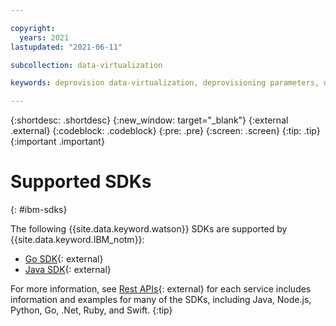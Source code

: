 ```yaml
---

copyright:
  years: 2021
lastupdated: "2021-06-11"

subcollection: data-virtualization

keywords: deprovision data-virtualization, deprovisioning parameters, delete

---
```


{:shortdesc: .shortdesc}
{:new_window: target="_blank"}
{:external .external}
{:codeblock: .codeblock}
{:pre: .pre}
{:screen: .screen}
{:tip: .tip}
{:important .important}


# Supported SDKs
{: #ibm-sdks}

The following {{site.data.keyword.watson}} SDKs are supported by {{site.data.keyword.IBM_notm}}:

* [Go SDK](https://github.com/IBM/data-virtualization-on-cloud-go-sdk/){: external}
* [Java SDK](https://github.com/IBM/data-virtualization-on-cloud-java-sdk/){: external}

For more information, see [Rest APIs](https://{DomainName}/apidocs/data-virtualization-on-cloud){: external} for each service includes information and examples for many of the SDKs, including Java, Node.js, Python, Go, .Net, Ruby, and Swift.
{:tip}
